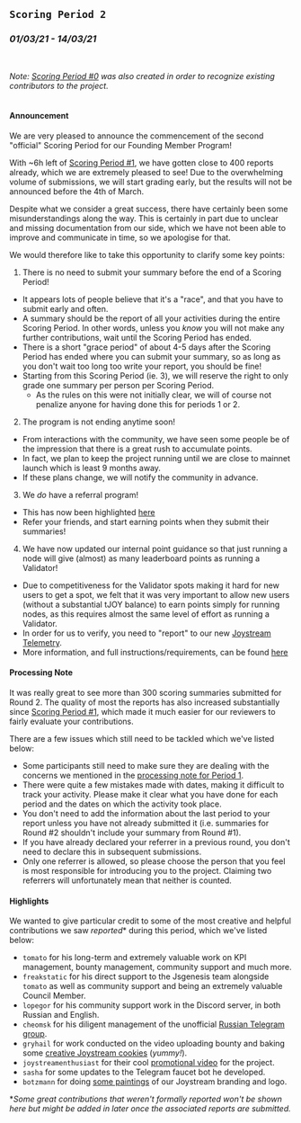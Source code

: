 ## `Scoring Period 2`
### _01/03/21 - 14/03/21_
<br>

_Note: [Scoring Period #0](/scoring-periods/0.md) was also created in order to recognize existing contributors to the project._
<br><br>
#### Announcement
We are very pleased to announce the commencement of the second "official" Scoring Period for our Founding Member Program!

With ~6h left of [Scoring Period #1](/scoring-periods/1.md), we have gotten close to 400 reports already, which we are extremely pleased to see! Due to the overwhelming volume of submissions, we will start grading early, but the results will not be announced before the 4th of March.

Despite what we consider a great success, there have certainly been some misunderstandings along the way. This is certainly in part due to unclear and missing documentation from our side, which we have not been able to improve and communicate in time, so we apologise for that. 

We would therefore like to take this opportunity to clarify some key points:
1. There is no need to submit your summary before the end of a Scoring Period!
  - It appears lots of people believe that it's a "race", and that you have to submit early and often.
  - A summary should be the report of all your activities during the entire Scoring Period. In other words, unless you _know_ you will not make any further contributions, wait until the Scoring Period has ended.
  - There is a short "grace period" of about 4-5 days after the Scoring Period has ended where you can submit your summary, so as long as you don't wait too long too write your report, you should be fine!
  - Starting from this Scoring Period (ie. 3), we will reserve the right to only grade one summary per person per Scoring Period.
    - As the rules on this were not initially clear, we will of course not penalize anyone for having done this for periods 1 or 2.
2. The program is not ending anytime soon!
  - From interactions with the community, we have seen some people be of the impression that there is a great rush to accumulate points.
  - In fact, we plan to keep the project running until we are close to mainnet launch which is least 9 months away.
  - If these plans change, we will notify the community in advance.
3. We _do_ have a referral program!
  - This has now been highlighted [here](/README.md#referral-program)
  - Refer your friends, and start earning points when they submit their summaries!
4. We have now updated our internal point guidance so that just running a node will give (almost) as many leaderboard points as running a Validator!
  - Due to competitiveness for the Validator spots making it hard for new users to get a spot, we felt that it was very important to allow new users (without a substantial tJOY balance) to earn points simply for running nodes, as this requires almost the same level of effort as running a Validator.
  - In order for us to verify, you need to "report" to our new [Joystream Telemetry](https://telemetry.joystream.org/).
  - More information, and full instructions/requirements, can be found [here](/CONTRIBUTIONS.md#network-integrity)


#### Processing Note

It was really great to see more than 300 scoring summaries submitted for Round 2. The quality of most the reports has also increased substantially since [Scoring Period #1](/scoring-periods/1.md), which made it much easier for our reviewers to fairly evaluate your contributions.

There are a few issues which still need to be tackled which we've listed below:
- Some participants still need to make sure they are dealing with the concerns we mentioned in the [processing note for Period 1](/scoring-periods/1.md).
- There were quite a few mistakes made with dates, making it difficult to track your activity. Please make it clear what you have done for each period and the dates on which the activity took place.
- You don't need to add the information about the last period to your report unless you have not already submitted it (i.e. summaries for Round #2 shouldn't include your summary from Round #1).
- If you have already declared your referrer in a previous round, you don't need to declare this in subsequent submissions.
- Only one referrer is allowed, so please choose the person that you feel is most responsible for introducing you to the project. Claiming two referrers will unfortunately mean that neither is counted.



#### Highlights

We wanted to give particular credit to some of the most creative and helpful contributions we saw _reported_* during this period, which we've listed below:

- `tomato` for his long-term and extremely valuable work on KPI management, bounty management, community support and much more.
- `freakstatic` for his direct support to the Jsgenesis team alongside `tomato` as well as community support and being an extremely valuable Council Member.
- `lopegor` for his community support work in the Discord server, in both Russian and English.
- `cheomsk` for his diligent management of the unofficial [Russian Telegram group](https://t.me/JoystreamRussian).
- `gryhail` for work conducted on the video uploading bounty and baking some [creative Joystream cookies](https://twitter.com/kuritsapomada94/status/1366306660789149696) (_yummy!_).
- `joystreamenthusiast` for their cool [promotional video](https://www.youtube.com/watch?v=TU8qjs_vglM) for the project.
- `sasha` for some updates to the Telegram faucet bot he developed.
- `botzmann` for doing [some paintings](https://twitter.com/pHwmOFPjjFEBviY/status/1370107510686879758) of our Joystream branding and logo.

*_Some great contributions that weren't formally reported won't be shown here but might be added in later once the associated reports are submitted._
